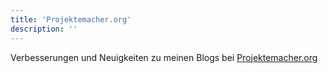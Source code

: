 ```yaml
---
title: 'Projektemacher.org'
description: ''
---
```


Verbesserungen und Neuigkeiten zu meinen Blogs bei [Projektemacher.org](https://projektemacher.org/)
